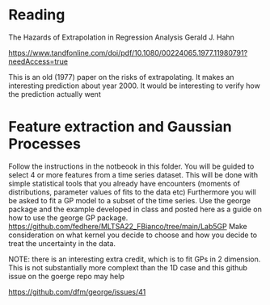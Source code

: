 # Reading
The Hazards of Extrapolation in Regression Analysis
Gerald J. Hahn

https://www.tandfonline.com/doi/pdf/10.1080/00224065.1977.11980791?needAccess=true

This is an old (1977) paper on the risks of extrapolating. It makes an interesting prediction about year 2000. It would be interesting to verify how the prediction actually went

# Feature extraction and Gaussian Processes
Follow the instructions in the notbeook in this folder. You will be guided to select 4 or more features from a time series dataset. 
This will be done with simple statistical tools that you already have encounters (moments of distributions, parameter values of fits to the data etc)
Furthermore you will be asked to fit a GP model to a subset of the time series. Use the george package and the example developed in class and posted here as a guide on how to use the george GP package.
https://github.com/fedhere/MLTSA22_FBianco/tree/main/Lab5GP
Make consideration on what kernel you decide to choose and how you decide to treat the uncertainty in the data. 

NOTE: there is an interesting extra credit, which is to fit GPs in 2 dimension. This is not substantially more complext than the 1D case and this github issue on the goerge repo may help

https://github.com/dfm/george/issues/41


